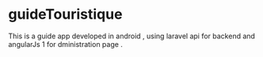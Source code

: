 # guideTouristique

This is a guide app developed in android , using laravel api for backend and angularJs 1 for dministration page .
